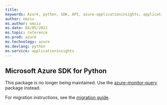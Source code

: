 ```yaml
---
title: 
keywords: Azure, python, SDK, API, azure-applicationinsights, applicationinsights
author: omziv
ms.author: omziv
ms.date: 04/05/2022
ms.topic: reference
ms.prod: azure
ms.technology: azure
ms.devlang: python
ms.service: applicationinsights
---
```

## Microsoft Azure SDK for Python

This package is no longer being maintained. Use the [azure-monitor-query](https://pypi.org/project/azure-monitor-query/) package instead.

For migration instructions, see the [migration guide](https://aka.ms/azsdk/python/migrate/ai-to-monitor-query).
